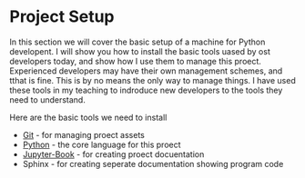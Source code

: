 # Project Setup

In this section we will cover the basic setup of a machine for Python developent. I will show you how to install the basic tools uased by ost developers today, and show how I use them to manage this proect. Experienced developers may have their own management schemes, and tthat is fine. This is by no means the only way to manage things. I have used these tools in  my teaching to indroduce new developers to the tools they need to understand.

Here are the basic tools we need to install

- [Git](./git-setup.ipynb) - for managing proect assets
- [Python](./python-installation) - the core language for this proect
- [Jupyter-Book](jupyter-installation) - for creating proect docuentation
- Sphinx - for creating seperate documentation showing program code
